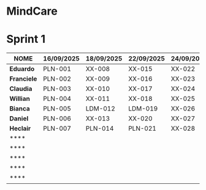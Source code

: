 # MindCare 


# Sprint 1

| **NOME**   | **16/09/2025** | **18/09/2025** | **22/09/2025** | **24/09/2025** | **26/09/2025** | **30/09/2025** | **02/10/2025** |
|-----------|---------------|---------------|---------------|---------------|---------------|---------------|---------------|
| **Eduardo**   | PLN-001 | XX-008 | XX-015 | XX-022 | XX-029 | XX-036 | XX-043 |
| **Franciele**    | PLN-002 | XX-009 | XX-016 | XX-023 | XX-030 | XX-037 | XX-044 |
| **Claudia**    | PLN-003 | XX-010 | XX-017 | XX-024 | XX-031 | XX-038 | XX-045 |
| **Willian** | PLN-004 | XX-011 | XX-018 | XX-025 | XX-032 | XX-039 | XX-046 |
| **Bianca**   | PLN-005 | LDM-012 | LDM-019 | XX-026 | XX-033 | XX-040 | XX-047 |
| **Daniel**   | PLN-006 | XX-013 | XX-020 | XX-027 | XX-034 | XX-041 | XX-048 |
| **Heclair**   | PLN-007 | PLN-014 | PLN-021 | XX-028 | XX-035 | XX-042 | XX-049 |
| ****   |  |  |  |  |  |  |  |
| ****   |  |  |  |  |  |  |  |
| ****   |  |  |  |  |  |  |  |
| ****   |  |  |  |  |  |  |  |
| ****   |  |  |  |  |  |  |  |




